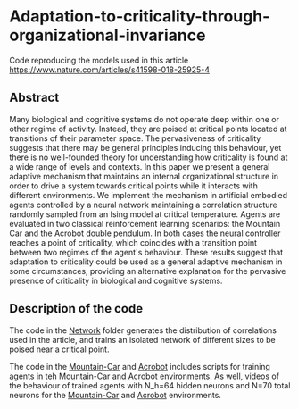 # Adaptation-to-criticality-through-organizational-invariance

Code reproducing the models used in this article https://www.nature.com/articles/s41598-018-25925-4

## Abstract

Many biological and cognitive systems do not operate deep within one or other regime of activity. Instead, they are poised at critical points located at transitions of their parameter space. The pervasiveness of criticality suggests that there may be general principles inducing this behaviour, yet there is no well-founded theory for understanding how criticality is found at a wide range of levels and contexts. In this paper we present a general adaptive mechanism that maintains an internal organizational structure in order to drive a system towards critical points while it interacts with different environments. We implement the mechanism in artificial embodied agents controlled by a neural network maintaining a correlation structure randomly sampled from an Ising model at critical temperature. Agents are evaluated in two classical reinforcement learning scenarios: the Mountain Car and the Acrobot double pendulum. In both cases the neural controller reaches a point of criticality, which coincides with a transition point between two regimes of the agent's behaviour. These results suggest that adaptation to criticality could be used as a general adaptive mechanism in some circumstances, providing an alternative explanation for the pervasive presence of criticality in biological and cognitive systems. 

## Description of the code

The code in the [Network](Network/) folder generates the distribution of correlations used in the article, and trains an isolated network of different sizes to be poised near a critical point.

The code in the [Mountain-Car](Mountain-Car/) and [Acrobot](Acrobot/) includes scripts for training agents in teh Mountain-Car and Acrobot environments. As well, videos of the behaviour of trained agents with N_h=64 hidden neurons and N=70 total neurons for the [Mountain-Car](https://github.com/MiguelAguilera/Adaptation-to-criticality-through-organizational-invariance/raw/master/Video-MountainCar.avi) and [Acrobot](https://github.com/MiguelAguilera/Adaptation-to-criticality-through-organizational-invariance/raw/master/Video-Acrobot.avi) environments.
